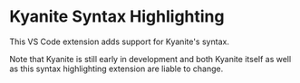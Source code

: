 # Kyanite Syntax Highlighting

This VS Code extension adds support for Kyanite's syntax.

Note that Kyanite is still early in development and both Kyanite itself as well as this syntax highlighting extension are liable to change.